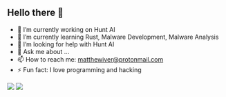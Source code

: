 ## Hello there 👋

- 🔭 I’m currently working on Hunt AI
- 🌱 I’m currently learning Rust, Malware Development, Malware Analysis
- 🤔 I’m looking for help with Hunt AI
- 💬 Ask me about ...
- 📫 How to reach me: matthewiver@protonmail.com
- ⚡ Fun fact: I love programming and hacking

<a>
  <img align="center" src="https://github-readme-stats.vercel.app/api?username=0xtriboulet&show_icons=true&theme=github_dark" />
</a>
<a>
  <img align="center" src="https://github-readme-stats.vercel.app/api/top-langs/?username=0xtriboulet&hide_progress=true&show_icons=true&theme=github_dark" />
</a>
